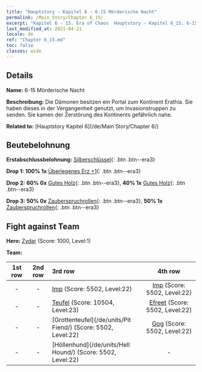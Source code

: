 ```yaml
---
title: "Hauptstory - Kapitel 6 - 6-15 Mörderische Nacht"
permalink: /Main Story/Chapter 6_15/
excerpt: "Kapitel 6 - 15. Era of Chaos  Hauptstory - Kapitel 6_15. 6-15 Mörderische Nacht"
last_modified_at: 2021-04-21
locale: de
ref: "Chapter 6_15.md"
toc: false
classes: wide
---
```


## Details

 **Name:** 6-15 Mörderische Nacht

 **Beschreibung:** Die Dämonen besitzen ein Portal zum Kontinent Erathia. Sie haben dieses in der Vergangenheit genutzt, um Invasionstruppen zu senden. Sie kamen der Zerstörung des Kontinents gefährlich nahe.

 **Related to:** [Hauptstory Kapitel 6](/de/Main Story/Chapter 6/)

## Beutebelohnung

 **Erstabschlussbelohnung:** [Silberschlüssel](/de/Items/con_693/){: .btn .btn--era3}

 **Drop 1:** **100% 1x** [Überlegenes Erz +1](/de/Items/mat_19/){: .btn .btn--era3}

 **Drop 2:** **60% 0x** [Gutes Holz](/de/Items/mat_13/){: .btn .btn--era3}, **40% 1x** [Gutes Holz](/de/Items/mat_13/){: .btn .btn--era3}

 **Drop 3:** **50% 0x** [Zauberspruchrollen](/de/Items/con_694/){: .btn .btn--era3}, **50% 1x** [Zauberspruchrollen](/de/Items/con_694/){: .btn .btn--era3}


## Fight against Team
 **Hero:** [Zydar](/de/heroes/Zydar/) (Score: 1000, Level:1)

 **Team:**


  | 1st row | 2nd row | 3rd row | 4th row |
  |:----:|:----:|:----|:----:|
  | - | - | [Imp](/de/units/Imp/) (Score: 5502, Level:22)  | [Imp](/de/units/Imp/) (Score: 5502, Level:22)  |
  | - | - | [Teufel](/de/units/Devil/) (Score: 10504, Level:23)  | [Efreet](/de/units/Efreeti/) (Score: 5502, Level:22)  |
  | - | - | [Grottenteufel](/de/units/Pit Fiend/) (Score: 5502, Level:22)  | [Gog](/de/units/Gog/) (Score: 5502, Level:22)  |
  | - | - | [Höllenhund](/de/units/Hell Hound/) (Score: 5502, Level:22)  | - |


